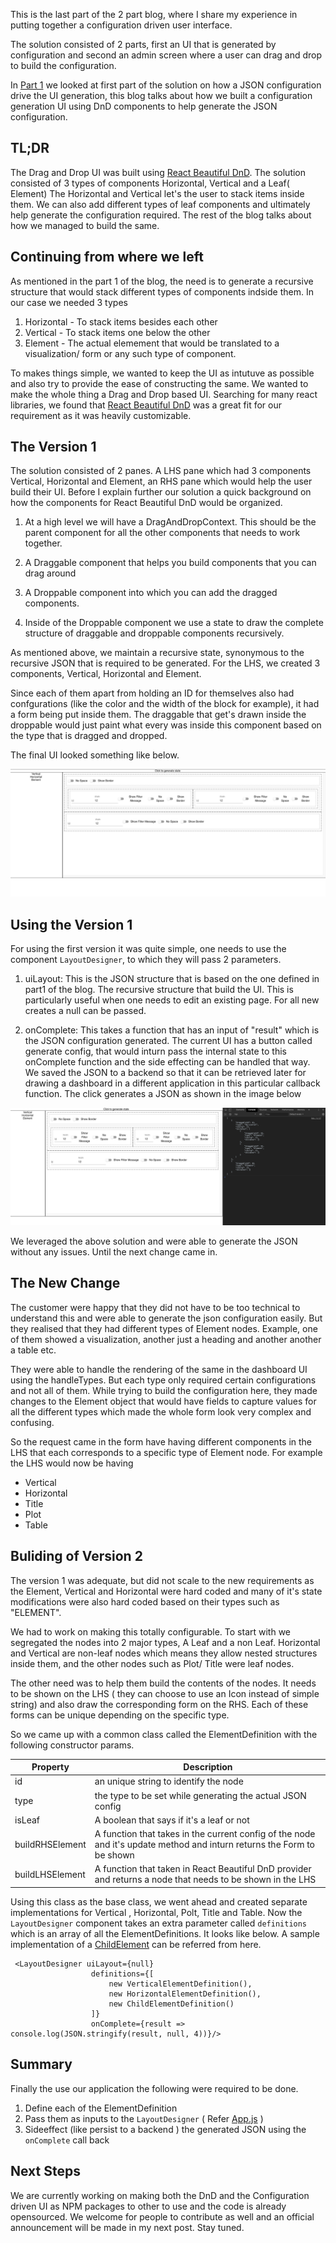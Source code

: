 This is the last part of the 2 part blog, where I share my experience in putting together a configuration driven user interface.

The solution consisted of 2 parts, first an UI that is generated by configuration and second an admin screen where a user can drag and drop to build the configuration.

In [Part 1](https://techmusings.dev/buildingAConfigDrivenUiInReactPart1) we looked at first part of the solution on how a JSON configuration drive the UI generation, this blog talks about how we built a configuration generation UI using DnD components to help generate the JSON configuration.

## TL;DR

The Drag and Drop UI was built using [React Beautiful DnD](https://github.com/atlassian/react-beautiful-dnd). The solution consisted of 3 types of components Horizontal, Vertical and a Leaf( Element) The Horizontal and Vertical let's the user to stack items inside them.
We can also add different types of leaf components and ultimately help generate the configuration required. The rest of the blog talks about how we managed to build the same. 


## Continuing from where we left

As mentioned in the part 1 of the blog, the need is to generate a recursive structure that would stack different types of components indside them.  In our case we needed 3 types

1. Horizontal - To stack items besides each other 
2. Vertical - To stack items one below the other
3. Element - The actual elemement that would be translated to a visualization/ form or any such type of component. 

To makes things simple, we wanted to keep the UI as intutuve as possible and also try to provide the ease of constructing the same.
We wanted to make the whole thing a Drag and Drop based UI. Searching for many react libraries, we found that [React Beautiful DnD](https://github.com/atlassian/react-beautiful-dnd) was a great fit for our requirement as it was heavily customizable. 

## The Version 1

The solution consisted of 2 panes. A LHS pane which had 3 components Vertical, Horizontal and Element, an RHS pane which would help the user build their UI. Before I explain further our solution a quick background on how the components for React Beautiful DnD would be organized. 

1. At a high level we will have a DragAndDropContext. This should be the parent component for all the other components that needs to work together. 

2. A Draggable component that helps you build components that you can drag around

3. A Droppable component into which you can add the dragged components. 

4. Inside of the Droppable component we use a state to draw the complete structure of draggable and droppable components recursively.


As mentioned above, we maintain a recursive state, synonymous to the recursive JSON that is required to be generated. For the LHS, we created 3 components, Vertical, Horizontal and Element. 

Since each of them apart from holding an ID for themselves also had confgurations (like the color and the width of the block for example), it had a form being put inside them. The draggable that get's drawn inside the droppable would just paint what every was inside this component based on the type that is dragged and dropped.

The final UI looked something like below. 

![DnD UI](./images/DnD.png)


## Using the Version 1

For using the first version it was quite simple, one needs to use the component `LayoutDesigner`, to which they will pass 2 parameters. 

1. uiLayout: This is the JSON structure that is based on the one defined in part1 of the blog. The recursive structure that build the UI. This is particularly useful when one needs to edit an existing page. For all new creates a null can be passed. 

2. onComplete: This takes a function that has an input of "result" which is the JSON configuration generated.  The current UI has a button called generate config, that would inturn pass the internal state to this onComplete function and the side effecting can be handled that way. We saved the JSON to a backend so that it can be retrieved later for drawing a dashboard in a different application in this particular callback function. The click generates a JSON as shown in the image below

![DnD with JSON](./images/Dnd_WithJson.png)


We leveraged the above solution and were able to generate the JSON without any issues. Until the next change came in.


## The New Change

The customer were happy that they did not have to be too technical to understand this and were able to generate the json configuration easily. But they realised that they had different types of Element nodes. Example, one of them showed a visualization, another just a heading and another another a table etc. 

They were able to handle the rendering of the same in the dashboard UI using the handleTypes. But each type only required certain configurations and not all of them. While trying to build the configuration here, they made changes to the Element object that would have fields to capture values for all the different types which made the whole form look very complex and confusing. 

So the request came in the form have having different components in the LHS that each corresponds to a specific type of Element node. 
For example the LHS would now be having 
* Vertical
* Horizontal
* Title
* Plot
* Table 

## Buliding of Version 2

The version 1 was adequate, but did not scale to the new requirements as the Element, Vertical and Horizontal were hard coded and many of it's state modifications were also hard coded based on their types such as "ELEMENT".

We had to work on making this totally configurable. To start with we segregated the nodes into 2 major types, A Leaf and a non Leaf. 
Horizontal and Vertical are non-leaf nodes which means they allow nested structures inside them, and the other nodes such as Plot/ Title were leaf nodes. 

The other need was to help them build the contents of the nodes. It needs to be shown on the LHS ( they can choose to use an Icon instead of simple string) and also draw the corresponding form on the RHS. Each of these forms can be unique depending on the specific type. 

So we came up with a common class called the ElementDefinition with the following constructor params. 


| Property | Description |
| -------- | ----------- |
| id | an unique string to identify the node |
| type | the type to be set while generating the actual JSON config |
| isLeaf | A boolean that says if it's a leaf or not | 
| buildRHSElement | A function that takes in the current config of the node and it's update method and inturn returns the Form to be shown | 
| buildLHSElement | A function that taken in React Beautiful DnD provider and returns a node that needs to be shown in the LHS |


Using this class as the base class, we went ahead and created separate implementations for Vertical , Horizontal, Polt, Title and Table. 
Now the `LayoutDesigner` component takes an extra parameter called `definitions` which is an array of all the ElementDefinitions. It looks like below.  A sample implementation of a [ChildElement](https://github.com/arunmadhavan-g/multi-level-dnd/blob/master/src/config/ChildElementDefinition.js) can be referred from here. 

```
 <LayoutDesigner uiLayout={null}
                  definitions={[
                      new VerticalElementDefinition(),
                      new HorizontalElementDefinition(),
                      new ChildElementDefinition()
                  ]}
                  onComplete={result => console.log(JSON.stringify(result, null, 4))}/>
```


## Summary

Finally the use our application the following were required to be done. 

1. Define each of the ElementDefinition
2. Pass them as inputs to the `LayoutDesigner` ( Refer [App.js](https://github.com/arunmadhavan-g/multi-level-dnd/blob/master/src/App.js) )
3. Sideeffect (like persist to a backend ) the generated JSON using the `onComplete` call back


## Next Steps

We are currently working on making both the DnD and the Configuration driven UI as NPM packages to other to use and the code is already opensourced. We welcome for people to contribute as well and an official announcement will be made in my next post.  Stay tuned.

